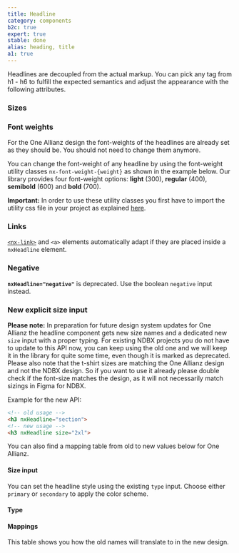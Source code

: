 ```yaml
---
title: Headline
category: components
b2c: true
expert: true
stable: done
alias: heading, title
a1: true
---
```


Headlines are decoupled from the actual markup. You can pick any tag from h1 - h6 to fulfill the expected semantics and adjust the appearance with the following attributes.

### Sizes
<!-- example(headline-sizes-deprecated) -->

### Font weights

<div class="docs-a1">
For the One Allianz design the font-weights of the headlines are already set as they should be. You should not need to change them anymore.
</div>

<div class="docs-hide-a1">

You can change the font-weight of any headline by using the font-weight utility classes `nx-font-weight-{weight}` as shown in the example below. Our library provides four font-weight options: **light** (300), **regular** (400), **semibold** (600) and **bold** (700).

**Important:** In order to use these utility classes you first have to import the utility css file in your project as explained [here](./documentation/typography/overview).

<!-- example(headline-font-weights) -->

</div>

### Links

[`<nx-link>`](./documentation/link/overview) and `<a>` elements automatically adapt if they are placed inside a `nxHeadline` element.

<!-- example(headline-links) -->

### Negative
<div class="docs-deprecation-warning">
  <strong><code>nxHeadline="negative"</code></strong> is deprecated. Use the boolean <code>negative</code> input instead.
</div>

<!-- example(headline-negative) -->

### New explicit size input
<div class="docs-deprecation-warning">
  <strong>Please note:</strong> In preparation for future design system updates for One Allianz the headline component gets new size names and a dedicated new <code>size</code> input with a proper typing.
  For existing NDBX projects you do not have to update to this API now, you can keep using the old one and we will keep it in the library for quite some time, even though it is marked as deprecated.
  Please also note that the t-shirt sizes are matching the One Allianz design and not the NDBX design. So if you want to use it already please double check if the font-size matches the design, as it will not necessarily match sizings in Figma for NDBX.

  Example for the new API:

  ```html
  <!-- old usage -->
  <h3 nxHeadline="section">
  <!-- new usage -->
  <h3 nxHeadline size="2xl">
  ```
  You can also find a mapping table from old to new values below for One Allianz.
</div>

#### Size input
<!-- example(headline-sizes-a1) -->

<div class="docs-a1">

You can set the headline style using the existing `type` input. Choose either `primary` or `secondary` to apply the color scheme.

#### Type

<!-- example(headline-type) -->
</div>


#### Mappings
This table shows you how the old names will translate to in the new design.

<!-- example(headline-sizes-mapping, { "hideHeader": true }) -->


